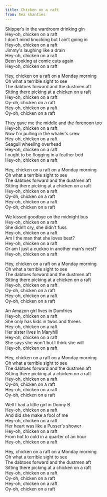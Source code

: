 ```yaml
---
title: Chicken on a raft
from: Sea shanties
---
```


Skipper′s in the wardroom drinking gin  
Hey-oh, chicken on a raft  
I don't mind knocking but I ain′t going in  
Hey-oh, chicken on a raft  
Jimmy's laughing like a drain  
Hey-oh, chicken on a raft  
Been looking at comic cuts again  
Hey-oh, chicken on a raft  

Hey, chicken on a raft on a Monday morning  
Oh what a terrible sight to see  
The dabtoes forward and the dustmen aft  
Sitting there picking at a chicken on a raft  
Hey-oh, chicken on a raft  
Oy-oh, chicken on a raft  
Hey-oh, chicken on a raft  
Oy-oh, chicken on a raft  


They gave me the middle and the forenoon too  
Hey-oh, chicken on a raft  
Now I'm pulling in the whaler′s crew  
Hey-oh, chicken on a raft  
Seagull wheeling overhead  
Hey-oh, chicken on a raft  
I ought to be flogging in a feather bed  
Hey-oh, chicken on a raft  

Hey, chicken on a raft on a Monday morning  
Oh what a terrible sight to see  
The dabtoes forward and the dustmen aft  
Sitting there picking at a chicken on a raft  
Hey-oh, chicken on a raft  
Oy-oh, chicken on a raft  
Hey-oh, chicken on a raft  
Oy-oh, chicken on a raft  

We kissed goodbye on the midnight bus  
Hey-oh, chicken on a raft  
She didn′t cry, she didn't fuss  
Hey-oh, chicken on a raft  
Am I the man that she loves best?  
Hey-oh, chicken on a raft  
Or am I just a cuckoo in another man′s nest?  
Hey-oh, chicken on a raft  


Hey, chicken on a raft on a Monday morning  
Oh what a terrible sight to see  
The dabtoes forward and the dustmen aft  
Sitting there picking at a chicken on a raft  
Hey-oh, chicken on a raft  
Oy-oh, chicken on a raft  
Hey-oh, chicken on a raft  
Oy-oh, chicken on a raft  

An Amazon girl lives in Dumfries  
Hey-oh, chicken on a raft  
She only has kids in twos and threes  
Hey-oh, chicken on a raft  
Her sister lives in Maryhill  
Hey-oh, chicken on a raft  
She says she won't but I think she will  
Hey-oh, chicken on a raft  

Hey, chicken on a raft on a Monday morning  
Oh what a terrible sight to see  
The dabtoes forward and the dustmen aft  
Sitting there picking at a chicken on a raft  
Hey-oh, chicken on a raft  
Oy-oh, chicken on a raft  
Hey-oh, chicken on a raft  
Oy-oh, chicken on a raft  

Well I had a little girl in Donny B  
Hey-oh, chicken on a raft  
And did she make a fool of me  
Hey-oh, chicken on a raft  
Her heart was like a Pusser′s shower  
Hey-oh, chicken on a raft  
From hot to cold in a quarter of an hour  
Hey-oh, chicken on a raft  

Hey, chicken on a raft on a Monday morning  
Oh what a terrible sight to see  
The dabtoes forward and the dustmen aft  
Sitting there picking at a chicken on a raft  
Hey-oh, chicken on a raft  
Oy-oh, chicken on a raft  
Hey-oh, chicken on a raft  
Oy-oh, chicken on a raft  
